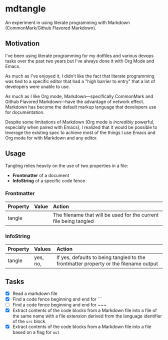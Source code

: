 # mdtangle

An experiment in using literate programming with Markdown (CommonMark/Github Flavored Markdown).

## Motivation

I've been using literate programming for my dotfiles and various devops tasks over the past two years but I've always done it with Org Mode and Emacs.

As much as I've enjoyed it, I didn't like the fact that literate programming was tied to a specific editor that had a "high barrier to entry" that a lot of developers were unable to use.

As much as I like Org mode, Markdown—specifically CommonMark and Github Flavored Markdown—have the advantage of network effect. Markdown has become the default markup language that developers use for documentation.

Despite some limitations of Markdown (Org mode is _incredibly_ powerful, especially when paired with Emacs), I realized that it would be possible to leverage the existing spec to achieve most of the things I use Emacs and Org mode for with Markdown and any editor.

## Usage

Tangling relies heavily on the use of two properties in a file:

- **Frontmatter** of a document
- **InfoString** of a specific code fence

### Frontmatter

| Property | Value      | Action                                                            |
| :------- | :--------- | :---------------------------------------------------------------- |
| tangle   | <filename> | The filename that will be used for the current file being tangled |

### InfoString

| Property | Values              | Action                                                                               |
| :------- | :------------------ | :----------------------------------------------------------------------------------- |
| tangle   | yes, no, <filename> | If yes, defaults to being tangled to the frontmatter property or the filename output |

## Tasks

- [x] Read a markdown file
- [x] Find a code fence beginning and end for ```
- [ ] Find a code fence beginning and end for ~~~
- [x] Extract contents of the code blocks from a Markdown file into a file of the same name with a file extension derived from the language identifier of the `src` block.
- [x] Extract contents of the code blocks from a Markdown file into a file based on a flag for `out`
